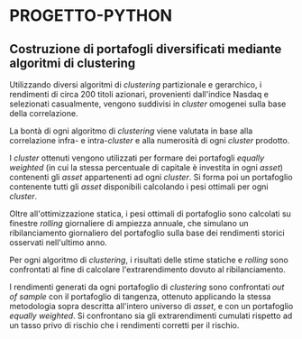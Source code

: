 # PROGETTO-PYTHON

## Costruzione di portafogli diversificati mediante algoritmi di clustering 

Utilizzando diversi algoritmi di *clustering* partizionale e gerarchico, i rendimenti di circa 200 titoli azionari, provenienti dall'indice Nasdaq e selezionati casualmente, vengono suddivisi in *cluster* omogenei sulla base della correlazione. 

La bontà di ogni algoritmo di *clustering* viene valutata in base alla correlazione infra- e intra-*cluster* e alla numerosità di ogni *cluster* prodotto. 

I *cluster* ottenuti vengono utilizzati per formare dei portafogli *equally weighted* (in cui la stessa percentuale di capitale è investita in ogni *asset*) contenenti gli *asset* appartenenti ad ogni *cluster*. Si forma poi un portafoglio contenente tutti gli *asset* disponibili calcolando i pesi ottimali per ogni *cluster*.

Oltre all'ottimizzazione statica, i pesi ottimali di portafoglio sono calcolati su finestre *rolling* giornaliere di ampiezza annuale, che simulano un ribilanciamento giornaliero del portafoglio sulla base dei rendimenti storici osservati nell'ultimo anno. 

Per ogni algoritmo di *clustering*, i risultati delle stime statiche e *rolling* sono confrontati al fine di calcolare l'extrarendimento dovuto al ribilanciamento.

I rendimenti generati da ogni portafoglio di *clustering* sono confrontati *out of sample* con il portafoglio di tangenza, ottenuto applicando la stessa metodologia sopra descritta all'intero universo di *asset*, e con un portafoglio *equally weighted*. Si confrontano sia gli extrarendimenti cumulati rispetto ad un tasso privo di rischio che i rendimenti corretti per il rischio. 
